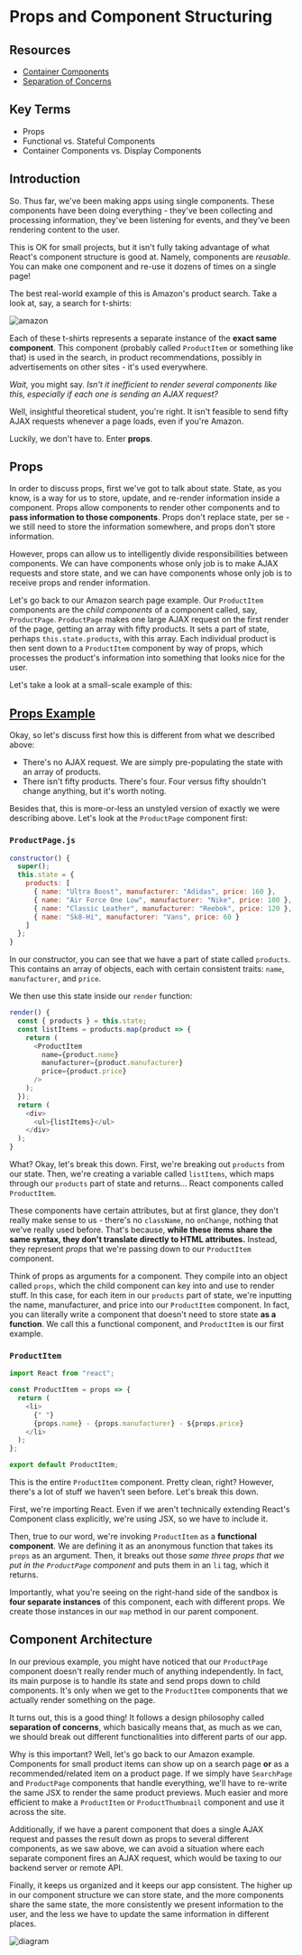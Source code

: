 # Props and Component Structuring

## Resources
* [Container Components](https://medium.com/@learnreact/container-components-c0e67432e005)
* [Separation of Concerns](https://en.wikipedia.org/wiki/Separation_of_concerns)

## Key Terms

* Props
* Functional vs. Stateful Components
* Container Components vs. Display Components

## Introduction

So. Thus far, we've been making apps using single components. These components have been doing everything - they've been collecting and processing information, they've been listening for events, and they've been rendering content to the user.

This is OK for small projects, but it isn't fully taking advantage of what React's component structure is good at. Namely, components are *reusable*. You can make one component and re-use it dozens of times on a single page!

The best real-world example of this is Amazon's product search. Take a look at, say, a search for t-shirts:

![amazon]('./assets/amazon_screen.png')

Each of these t-shirts represents a separate instance of the **exact same component**. This component (probably called `ProductItem` or something like that) is used in the search, in product recommendations, possibly in advertisements on other sites - it's used everywhere.

*Wait,* you might say. *Isn't it inefficient to render several components like this, especially if each one is sending an AJAX request?*

Well, insightful theoretical student, you're right. It isn't feasible to send fifty AJAX requests whenever a page loads, even if you're Amazon.

Luckily, we don't have to. Enter **props**.

## Props

In order to discuss props, first we've got to talk about state. State, as you know, is a way for us to store, update, and re-render information inside a component. Props allow components to render other components and to **pass information to those components**. Props don't replace state, per se - we still need to store the information somewhere, and props don't store information.

However, props can allow us to intelligently divide responsibilities between components. We can have components whose only job is to make AJAX requests and store state, and we can have components whose only job is to receive props and render information.

Let's go back to our Amazon search page example. Our `ProductItem` components are the *child components* of a component called, say, `ProductPage`. `ProductPage` makes one large AJAX request on the first render of the page, getting an array with fifty products. It sets a part of state, perhaps `this.state.products`, with this array. Each individual product is then sent down to a `ProductItem` component by way of props, which processes the product's information into something that looks nice for the user.

Let's take a look at a small-scale example of this:

## [Props Example](https://codesandbox.io/s/zlo5z05w7x)

Okay, so let's discuss first how this is different from what we described above:

* There's no AJAX request. We are simply pre-populating the state with an array of products.
* There isn't fifty products. There's four. Four versus fifty shouldn't change anything, but it's worth noting.

Besides that, this is more-or-less an unstyled version of exactly we were describing above. Let's look at the `ProductPage` component first:

### `ProductPage.js`

```js
constructor() {
  super();
  this.state = {
    products: [
      { name: "Ultra Boost", manufacturer: "Adidas", price: 160 },
      { name: "Air Force One Low", manufacturer: "Nike", price: 100 },
      { name: "Classic Leather", manufacturer: "Reebok", price: 120 },
      { name: "Sk8-Hi", manufacturer: "Vans", price: 60 }
    ]
  };
}
```

In our constructor, you can see that we have a part of state called `products`. This contains an array of objects, each with certain consistent traits: `name`, `manufacturer`, and `price`.

We then use this state inside our `render` function:

```js
render() {
  const { products } = this.state;
  const listItems = products.map(product => {
    return (
      <ProductItem
        name={product.name}
        manufacturer={product.manufacturer}
        price={product.price}
      />
    );
  });
  return (
    <div>
      <ul>{listItems}</ul>
    </div>
  );
}
```

What? Okay, let's break this down. First, we're breaking out `products` from our state. Then, we're creating a variable called `listItems`, which maps through our `products` part of state and returns... React components called `ProductItem`.

These components have certain attributes, but at first glance, they don't really make sense to us - there's no `className`, no `onChange`, nothing that we've really used before. That's because, **while these items share the same syntax, they don't translate directly to HTML attributes.** Instead, they represent *props* that we're passing down to our `ProductItem` component.

Think of props as arguments for a component. They compile into an object called `props`, which the child component can key into and use to render stuff. In this case, for each item in our `products` part of state, we're inputting the name, manufacturer, and price into our `ProductItem` component. In fact, you can literally write a component that doesn't need to store state **as a function**. We call this a functional component, and `ProductItem` is our first example.

### `ProductItem`

```js
import React from "react";

const ProductItem = props => {
  return (
    <li>
      {" "}
      {props.name} - {props.manufacturer} - ${props.price}
    </li>
  );
};

export default ProductItem;
```

This is the entire `ProductItem` component. Pretty clean, right? However, there's a lot of stuff we haven't seen before. Let's break this down.

First, we're importing React. Even if we aren't technically extending React's Component class explicitly, we're using JSX, so we have to include it.

Then, true to our word, we're invoking `ProductItem` as a **functional component**. We are defining it as an anonymous function that takes its `props` as an argument. Then, it breaks out those *same three props that we put in the `ProductPage` component* and puts them in an `li` tag, which it returns.

Importantly, what you're seeing on the right-hand side of the sandbox is **four separate instances** of this component, each with different props. We create those instances in our `map` method in our parent component.

## Component Architecture

In our previous example, you might have noticed that our `ProductPage` component doesn't really render much of anything independently. In fact, its main purpose is to handle its state and send props down to child components. It's only when we get to the `ProductItem` components that we actually render something on the page.

It turns out, this is a good thing! It follows a design philosophy called **separation of concerns**, which basically means that, as much as we can, we should break out different functionalities into different parts of our app.

Why is this important? Well, let's go back to our Amazon example. Components for small product items can show up on a search page **or** as a recommended/related item on a product page. If we simply have `SearchPage` and `ProductPage` components that handle everything, we'll have to re-write the same JSX to render the same product previews. Much easier and more efficient to make a `ProductItem` or `ProductThumbnail` component and use it across the site.

Additionally, if we have a parent component that does a single AJAX request and passes the result down as props to several different components, as we saw above, we can avoid a situation where each separate component fires an AJAX request, which would be taxing to our backend server or remote API.

Finally, it keeps us organized and it keeps our app consistent. The higher up in our component structure we can store state, and the more components share the same state, the more consistently we present information to the user, and the less we have to update the same information in different places.

![diagram]('./assets/props_diagram.png')
